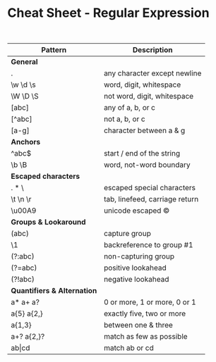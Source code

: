 # Cheat Sheet - Regular Expression

<br>

| Pattern                       | Description                    |
| ----------------------------- | ------------------------------ |
| **General**                   |                                |
| .                             | any character except newline   |
| \w \d \s                      | word, digit, whitespace        |
| \W \D \S                      | not word, digit, whitespace    |
| [abc]                         | any of a, b, or c              |
| [^abc]                        | not a, b, or c                 |
| [a-g]                         | character between a & g        |
| **Anchors**                   |                                |
| ^abc$                         | start / end of the string      |
| \b \B                         | word, not-word boundary        |
| **Escaped characters**        |                                |
| \. \* \\                      | escaped special characters     |
| \t \n \r                      | tab, linefeed, carriage return |
| \u00A9                        | unicode escaped ©              |
| **Groups & Lookaround**       |                                |
| (abc)                         | capture group                  |
| \1                            | backreference to group #1      |
| (?:abc)                       | non-capturing group            |
| (?=abc)                       | positive lookahead             |
| (?!abc)                       | negative lookahead             |
| **Quantifiers & Alternation** |                                |
| a* a+ a?                      | 0 or more, 1 or more, 0 or 1   |
| a{5} a{2,}                    | exactly five, two or more      |
| a{1,3}                        | between one & three            |
| a+? a{2,}?                    | match as few as possible       |
| ab\|cd                        | match ab or cd                 |